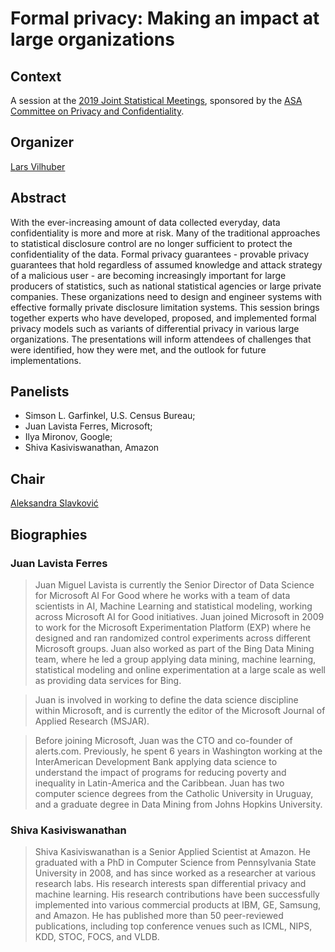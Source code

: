 # Formal privacy: Making an impact at large organizations

## Context
A session at the [2019 Joint Statistical Meetings](https://ww2.amstat.org/meetings/jsm/2019/onlineprogram/AbstractDetails.cfm?abstractid=304319), sponsored by the [ASA Committee on Privacy and Confidentiality](https://community.amstat.org/cpc/home).

## Organizer
[Lars Vilhuber](https://lars.vilhuber.com)

## Abstract
With the ever-increasing amount of data collected everyday, data confidentiality is more and more at risk. Many of the traditional approaches to statistical disclosure control are no longer sufficient to protect the confidentiality of the data. Formal privacy guarantees - provable privacy guarantees that hold regardless of assumed knowledge and attack strategy of a malicious user - are becoming increasingly important for large producers of statistics, such as national statistical agencies or large private companies. These organizations need to design and engineer systems with effective formally private disclosure limitation systems. This session brings together experts who have developed, proposed, and implemented formal privacy models such as variants of differential privacy in various large organizations. The presentations will inform attendees of challenges that were identified, how they were met, and the outlook for future implementations.

## Panelists
- Simson L. Garfinkel, U.S. Census Bureau; 
- Juan Lavista Ferres, Microsoft; 
- Ilya Mironov, Google;
- Shiva Kasiviswanathan, Amazon

## Chair
[Aleksandra Slavković](http://personal.psu.edu/abs12/)

## Biographies

### Juan Lavista Ferres

> Juan Miguel Lavista is currently the Senior Director of Data Science for Microsoft AI For Good where he works with a team of data scientists in AI, Machine Learning and statistical modeling, working across Microsoft AI for Good initiatives. Juan joined Microsoft in 2009 to work for the Microsoft Experimentation Platform (EXP) where he designed and ran randomized control experiments across different Microsoft groups. Juan also worked as part of the Bing Data Mining team, where he led a group applying data mining, machine learning, statistical modeling and online experimentation at a large scale as well as providing data services for Bing.

> Juan is involved in working to define the data science discipline within Microsoft, and is currently the editor of the Microsoft Journal of Applied Research (MSJAR).

> Before joining Microsoft, Juan was the CTO and co-founder of alerts.com. Previously, he spent 6 years in Washington working at the InterAmerican Development Bank applying data science to understand the impact of programs for reducing poverty and inequality in Latin-America and the Caribbean. Juan has two computer science degrees from the Catholic University in Uruguay, and a graduate degree in Data Mining from Johns Hopkins University.

### Shiva Kasiviswanathan
> Shiva Kasiviswanathan is a Senior Applied Scientist at Amazon. He graduated with a PhD in Computer Science from Pennsylvania State University in 2008, and has since worked as a researcher at various research labs. His research interests span differential privacy and machine learning. His research contributions have been successfully implemented into various commercial products at IBM, GE, Samsung, and Amazon. He has published more than 50 peer-reviewed publications, including top conference venues such as ICML, NIPS, KDD, STOC, FOCS, and VLDB.
